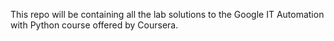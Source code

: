 This repo will be containing all the lab solutions to the Google IT Automation with Python course offered by Coursera.
